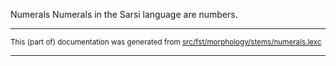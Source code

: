 Numerals
Numerals in the Sarsi language are numbers.

* * *

<small>This (part of) documentation was generated from [src/fst/morphology/stems/numerals.lexc](https://github.com/giellalt/lang-srs/blob/main/src/fst/morphology/stems/numerals.lexc)</small>

---

